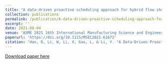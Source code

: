 ```yaml
---
title: "A data-driven proactive scheduling approach for hybrid flow shop scheduling problem"
collection: publications
permalink: /publication/A-data-driven-proactive-scheduling-approach-for-hybrid-flow-shop-scheduling-problem
excerpt: ''
date: 2021-08-04
venue: 'ASME 2021 16th International Manufacturing Science and Engineering Conference'
paperurl: 'https://doi.org/10.1115/MSEC2021-61672'
citation: 'Han, D, Li, W, Li, X, Gao, L, & Li, Y. "A Data-Driven Proactive Scheduling Approach for Hybrid Flow Shop Scheduling Problem." Proceedings of the ASME 2021 16th International Manufacturing Science and Engineering Conference. Volume 2: Manufacturing Processes; Manufacturing Systems; Nano/Micro/Meso Manufacturing; Quality and Reliability. Virtual, Online. June 21–25, 2021. V002T07A002. ASME.'
---
```


[Download paper here](https://doi.org/10.1115/MSEC2021-61672)